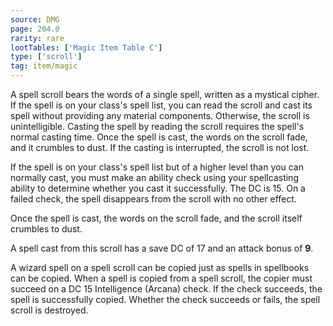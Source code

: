 ```yaml
---
source: DMG
page: 204.0
rarity: rare
lootTables: ['Magic Item Table C']
type: ['scroll']
tag: item/magic
---
```


A spell scroll bears the words of a single spell, written as a mystical cipher. If the spell is on your class's spell list, you can read the scroll and cast its spell without providing any material components. Otherwise, the scroll is unintelligible. Casting the spell by reading the scroll requires the spell's normal casting time. Once the spell is cast, the words on the scroll fade, and it crumbles to dust. If the casting is interrupted, the scroll is not lost.

If the spell is on your class's spell list but of a higher level than you can normally cast, you must make an ability check using your spellcasting ability to determine whether you cast it successfully. The DC is 15. On a failed check, the spell disappears from the scroll with no other effect.

Once the spell is cast, the words on the scroll fade, and the scroll itself crumbles to dust.

A spell cast from this scroll has a save DC of 17 and an attack bonus of **9**.

A wizard spell on a spell scroll can be copied just as spells in spellbooks can be copied. When a spell is copied from a spell scroll, the copier must succeed on a DC 15 Intelligence (Arcana) check. If the check succeeds, the spell is successfully copied. Whether the check succeeds or fails, the spell scroll is destroyed.


